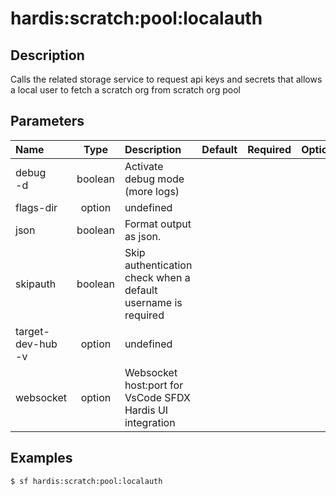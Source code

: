 <!-- This file has been generated with command 'sf hardis:doc:plugin:generate'. Please do not update it manually or it may be overwritten -->
# hardis:scratch:pool:localauth

## Description

Calls the related storage service to request api keys and secrets that allows a local user to fetch a scratch org from scratch org pool

## Parameters

|Name|Type|Description|Default|Required|Options|
|:---|:--:|:----------|:-----:|:------:|:-----:|
|debug<br/>-d|boolean|Activate debug mode (more logs)||||
|flags-dir|option|undefined||||
|json|boolean|Format output as json.||||
|skipauth|boolean|Skip authentication check when a default username is required||||
|target-dev-hub<br/>-v|option|undefined||||
|websocket|option|Websocket host:port for VsCode SFDX Hardis UI integration||||

## Examples

```shell
$ sf hardis:scratch:pool:localauth
```


